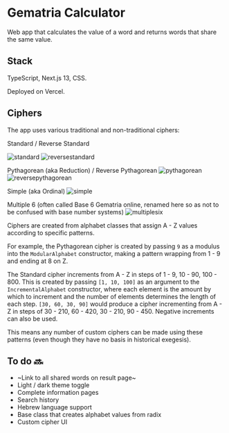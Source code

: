 # Gematria Calculator

Web app that calculates the value of a word and returns words that share the same value.

## Stack

TypeScript, Next.js 13, CSS.

Deployed on Vercel.

## Ciphers

The app uses various traditional and non-traditional ciphers:

Standard / Reverse Standard

![standard](https://user-images.githubusercontent.com/80398444/168562813-b3e49e03-3ea1-4683-819e-a5d5b253895a.jpg)
![reversestandard](https://user-images.githubusercontent.com/80398444/168562832-c4e4d521-9107-4dfb-925f-657b4f35f658.jpg)

Pythagorean (aka Reduction) / Reverse Pythagorean
![pythagorean](https://user-images.githubusercontent.com/80398444/168562862-bcdada20-c0d8-498e-a03a-9ae59774e622.jpg)
![reversepythagorean](https://user-images.githubusercontent.com/80398444/168562878-193efaeb-f267-470b-bcdc-b6a84575c8b5.jpg)

Simple (aka Ordinal)
![simple](https://user-images.githubusercontent.com/80398444/168562938-76cd19cc-a288-4307-93f7-3dd94f7f7448.jpg)

Multiple 6 (often called Base 6 Gematria online, renamed here so as not to be confused with base number systems)
![multiplesix](https://user-images.githubusercontent.com/80398444/168562996-999d7d42-18b2-4eaa-a7f5-2feed0442ff2.jpg)

Ciphers are created from alphabet classes that assign A - Z values according to specific patterns.

For example, the Pythagorean cipher is created by passing `9` as a modulus into the `ModularAlphabet` constructor, making a pattern wrapping from 1 - 9 and ending at 8 on Z.

The Standard cipher increments from A - Z in steps of 1 - 9, 10 - 90, 100 - 800. This is created by passing `[1, 10, 100]` as an argument to the `IncrementalAlphabet` constructor, where each element is the amount by which to increment and the number of elements determines the length of each step. `[30, 60, 30, 90]` would produce a cipher incrementing from A - Z in steps of 30 - 210, 60 - 420, 30 - 210, 90 - 450. Negative increments can also be used.

This means any number of custom ciphers can be made using these patterns (even though they have no basis in historical exegesis).

## To do 🔜

- ~Link to all shared words on result page~
- Light / dark theme toggle
- Complete information pages
- Search history
- Hebrew language support
- Base class that creates alphabet values from radix
- Custom cipher UI
